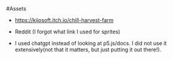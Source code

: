 #Assets
- https://kijosoft.itch.io/chill-harvest-farm
- Reddit (I forgot what link I used for sprites)

- I used chatgpt instead of looking at p5.js/docs. I did not use it extensively(not that it matters, but just putting it out there!).
